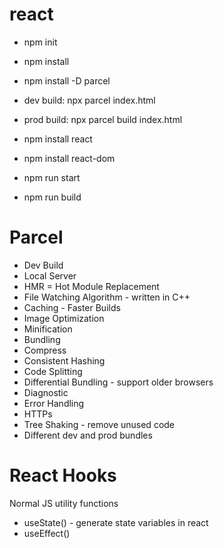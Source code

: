 # react

- npm init
- npm install 
- npm install -D parcel
- dev build: npx parcel index.html
- prod build: npx parcel build index.html
- npm install react 
- npm install react-dom

- npm run start
- npm run build

# Parcel
- Dev Build
- Local Server
- HMR = Hot Module Replacement
- File Watching Algorithm - written in C++
- Caching - Faster Builds
- Image Optimization
- Minification
- Bundling
- Compress
- Consistent Hashing
- Code Splitting
- Differential Bundling - support older browsers
- Diagnostic
- Error Handling
- HTTPs
- Tree Shaking - remove unused code
- Different dev and prod bundles


# React Hooks
Normal JS utility functions
- useState() - generate state variables in react
- useEffect()
